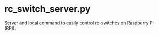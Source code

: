 rc_switch_server.py
===================

Server and local command to easily control rc-switches on Raspberry Pi (RPI).
